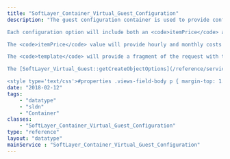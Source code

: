 ```yaml
---
title: "SoftLayer_Container_Virtual_Guest_Configuration"
description: "The guest configuration container is used to provide configuration options for creating computing instances. 

Each configuration option will include both an <code>itemPrice</code> and a <code>template</code>. 

The <code>itemPrice</code> value will provide hourly and monthly costs (if either are applicable), and a description of the option. 

The <code>template</code> will provide a fragment of the request with the properties and values that must be sent when creating a computing instance with the option. 

The [SoftLayer_Virtual_Guest::getCreateObjectOptions](/reference/services/SoftLayer_Virtual_Guest/getCreateObjectOptions) method returns this data structure. 

<style type='text/css'>#properties .views-field-body p { margin-top: 1.5em; };</style> "
date: "2018-02-12"
tags:
    - "datatype"
    - "sldn"
    - "Container"
classes:
    - "SoftLayer_Container_Virtual_Guest_Configuration"
type: "reference"
layout: "datatype"
mainService : "SoftLayer_Container_Virtual_Guest_Configuration"
---
```

